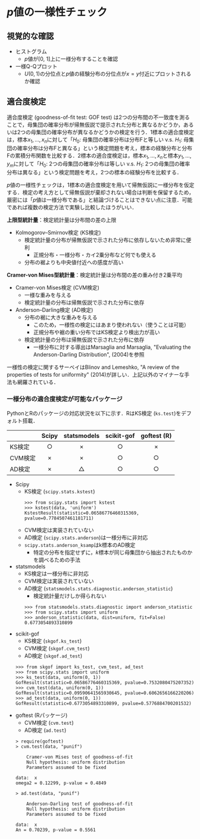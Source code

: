 
# $p$値の一様性チェック

## 視覚的な確認
- ヒストグラム
	- $p$値が[0, 1]上に一様分布することを確認
- 一様Q-Qプロット
	- $U(0, 1)$の分位点と$p$値の経験分布の分位点が$x=y$付近にプロットされるか確認

## 適合度検定
適合度検定 (goodness-of-fit test: GOF test) は2つの分布間の不一致度を測ることで，母集団の確率分布が帰無仮説で提示された分布と異なるかどうか，あるいは2つの母集団の確率分布が異なるかどうかの検定を行う．1標本の適合度検定は，標本$x_1, \dots, x_n$に対して「$H_0$: 母集団の確率分布は分布Fと等しい v.s. $H_1$: 母集団の確率分布は分布Fと異なる」という検定問題を考え，標本の経験分布と分布Fの累積分布関数を比較する．2標本の適合度検定は，標本$x_1, \dots, x_n$と標本$y_1, \dots, y_m$に対して「$H_0$: 2つの母集団の確率分布は等しい v.s. $H_1$: 2つの母集団の確率分布は異なる」という検定問題を考え，2つの標本の経験分布を比較する．

$p$値の一様性チェックは，1標本の適合度検定を用いて帰無仮説に一様分布を仮定する．検定の考え方として帰無仮説が棄却されない場合は判断を保留するため，厳密には「$p$値は一様分布である」と結論づけることはできない点に注意．可能であれば複数の検定方法で実験し比較したほうがいい．

**上限型統計量**：検定統計量は分布間の差の上限
- Kolmogorov–Smirnov検定  (KS検定)
	- 検定統計量の分布が帰無仮説で示された分布に依存しないため非常に便利
		- 正規分布・一様分布・カイ2乗分布など何でも使える
	- 分布の裾よりも中央値付近への感度が高い

**Cramer-von Mises型統計量**：検定統計量は分布間の差の重み付き2乗平均
- Cramer-von Mises検定 (CVM検定)
	- 一様な重みを与える
	- 検定統計量の分布は帰無仮説で示された分布に依存
- Anderson–Darling検定 (AD検定)
	- 分布の裾に大きな重みを与える
		- このため，一様性の検定にはあまり使われない（使うことは可能）
		- 正規分布や裾の重い分布ではKS検定より検出力が高い
	- 検定統計量の分布は帰無仮説で示された分布に依存
		- 一様分布に対する導出はMarsaglia and Marsaglia, "Evaluating the Anderson-Darling Distribution", (2004)を参照

一様性の検定に関するサーベイはBlinov and Lemeshko, "A review of the properties of tests for uniformity" (2014)が詳しい．上記以外のマイナーな手法も網羅されている．

### 一様分布の適合度検定が可能なパッケージ
PythonとRのパッケージの対応状況を以下に示す．RはKS検定 (`ks.test`)をデフォルト搭載．

| | Scipy | statsmodels | scikit-gof | goftest (R) |
----- | :---: | :---: | :---: | :---:
| KS検定 | ○ | × | ○ | × |
| CVM検定 | × | × | ○ | ○ |
| AD検定 | × | △ | ○ | ○ |

- Scipy
	- KS検定 (`scipy.stats.kstest`)
		```
		>>> from scipy.stats import kstest
		>>> kstest(data, 'uniform')
		KstestResult(statistic=0.06586776460315369, pvalue=0.7784507461181711)
		```
	- CVM検定は実装されていない
	- AD検定 (`scipy.stats.anderson`)は一様分布に非対応
	- `scipy.stats.anderson_ksamp`はk標本のAD検定
		- 特定の分布を指定せずに，$k$標本が同じ母集団から抽出されたものかを調べるための手法
- statsmodels
	- KS検定は一様分布に非対応
	- CVM検定は実装されていない
	- AD検定 (`statsmodels.stats.diagnostic.anderson_statistic`)
		- 検定統計量だけしか得られない
		```
		>>> from statsmodels.stats.diagnostic import anderson_statistic
		>>> from scipy.stats import uniform
		>>> anderson_statistic(data, dist=uniform, fit=False)
		0.6773054893310899
		```
- scikit-gof
	- KS検定 (`skgof.ks_test`)
	- CVM検定 (`skgof.cvm_test`)
	- AD検定 (`skgof.ad_test`)
	```
	>>> from skgof import ks_test, cvm_test, ad_test
	>>> from scipy.stats import uniform
	>>> ks_test(data, uniform(0, 1))
	GofResult(statistic=0.06586776460315369, pvalue=0.7532080475207352)
	>>> cvm_test(data, uniform(0, 1))
	GofResult(statistic=0.09590641565930645, pvalue=0.6062656166220206)
	>>> ad_test(data, uniform(0, 1))
	GofResult(statistic=0.6773054893310899, pvalue=0.5776884700201532)
	```
- goftest (Rパッケージ)
	- CVM検定 (`cvm.test`)
	- AD検定 (`ad.test`)
	```
	> require(goftest)
	> cvm.test(data, "punif")

		Cramer-von Mises test of goodness-of-fit
		Null hypothesis: uniform distribution
		Parameters assumed to be fixed

	data:  x
	omega2 = 0.12299, p-value = 0.4849

	> ad.test(data, "punif")

		Anderson-Darling test of goodness-of-fit
		Null hypothesis: uniform distribution
		Parameters assumed to be fixed

	data:  x
	An = 0.70239, p-value = 0.5561
	```
